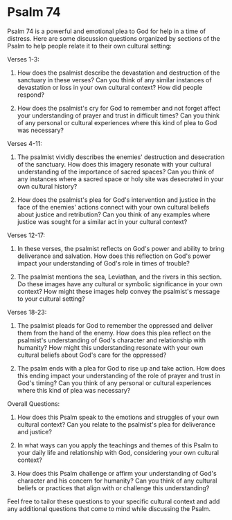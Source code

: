 # Psalm 74

Psalm 74 is a powerful and emotional plea to God for help in a time of distress. Here are some discussion questions organized by sections of the Psalm to help people relate it to their own cultural setting:

Verses 1-3:

1. How does the psalmist describe the devastation and destruction of the sanctuary in these verses? Can you think of any similar instances of devastation or loss in your own cultural context? How did people respond?

2. How does the psalmist's cry for God to remember and not forget affect your understanding of prayer and trust in difficult times? Can you think of any personal or cultural experiences where this kind of plea to God was necessary?

Verses 4-11:

1. The psalmist vividly describes the enemies' destruction and desecration of the sanctuary. How does this imagery resonate with your cultural understanding of the importance of sacred spaces? Can you think of any instances where a sacred space or holy site was desecrated in your own cultural history?

2. How does the psalmist's plea for God's intervention and justice in the face of the enemies' actions connect with your own cultural beliefs about justice and retribution? Can you think of any examples where justice was sought for a similar act in your cultural context?

Verses 12-17:

1. In these verses, the psalmist reflects on God's power and ability to bring deliverance and salvation. How does this reflection on God's power impact your understanding of God's role in times of trouble?

2. The psalmist mentions the sea, Leviathan, and the rivers in this section. Do these images have any cultural or symbolic significance in your own context? How might these images help convey the psalmist's message to your cultural setting?

Verses 18-23:

1. The psalmist pleads for God to remember the oppressed and deliver them from the hand of the enemy. How does this plea reflect on the psalmist's understanding of God's character and relationship with humanity? How might this understanding resonate with your own cultural beliefs about God's care for the oppressed?

2. The psalm ends with a plea for God to rise up and take action. How does this ending impact your understanding of the role of prayer and trust in God's timing? Can you think of any personal or cultural experiences where this kind of plea was necessary?

Overall Questions:

1. How does this Psalm speak to the emotions and struggles of your own cultural context? Can you relate to the psalmist's plea for deliverance and justice?

2. In what ways can you apply the teachings and themes of this Psalm to your daily life and relationship with God, considering your own cultural context?

3. How does this Psalm challenge or affirm your understanding of God's character and his concern for humanity? Can you think of any cultural beliefs or practices that align with or challenge this understanding?

Feel free to tailor these questions to your specific cultural context and add any additional questions that come to mind while discussing the Psalm.